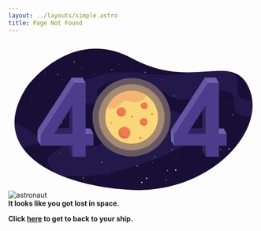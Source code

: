 ```yaml
---
layout: ../layouts/simple.astro
title: Page Not Found
---
```

<div class="block-container flex--justify-center mb-4">
  <?xml version="1.0" encoding="utf-8"?>
  <!-- Generator: Adobe Illustrator 25.0.1, SVG Export Plug-In . SVG Version: 6.00 Build 0)  -->
  <svg version="1.1" xmlns="http://www.w3.org/2000/svg" xmlns:xlink="http://www.w3.org/1999/xlink" x="0px" y="0px"
    viewBox="0 0 1600 960" style="enable-background:new 0 0 1600 960; width:1000px; height:auto;" xml:space="preserve">
    <title>
      404 Page Not Found!
    </title>
    <style type="text/css">
      .st0{fill:#170F35;}
      .st1{opacity:0.27;}
      .st2{fill:#3F3482;}
      .st3{opacity:0.41;}
      .st4{fill:#FFFFFF;}
      .st5{fill:#EE498D;}
      .st6{fill:#6456A3;}
      .st7{fill:#4D3C8B;}
      .st8{fill:#6D62AB;}
      .st9{fill:#31225B;}
      .st10{fill:#675761;}
      .st11{fill:#A48A71;}
      .st12{fill:#FAD779;}
      .st13{fill:#F27A51;}
      .st14{fill:#E06E4A;}
      .st15{fill:#F5B572;}
      .st16{fill:#42BBE0;}
      .st17{fill:#00A2C5;}
      .st18{fill:#A5DEF8;}
      .st19{fill:url(#SVGID_1_);}
      .st20{fill:url(#SVGID_2_);}
      .st21{fill:url(#SVGID_3_);}
      .st22{fill:url(#SVGID_4_);}
      .st23{fill:url(#SVGID_5_);}
      .st24{fill:url(#SVGID_6_);}
      .st25{fill:url(#SVGID_7_);}
      .st26{fill:url(#SVGID_8_);}
      .st27{fill:url(#SVGID_9_);}
      .st28{fill:url(#SVGID_10_);}
      .st29{fill:url(#SVGID_11_);}
      .st30{fill:url(#SVGID_12_);}
      .st31{fill:url(#SVGID_13_);}
      .st32{fill:url(#SVGID_14_);}
      .st33{fill:url(#SVGID_15_);}
      .st34{fill:url(#SVGID_16_);}
      .st35{fill:url(#SVGID_17_);}
      .st36{fill:url(#SVGID_18_);}
      .st37{fill:url(#SVGID_19_);}
      .st38{fill:url(#SVGID_20_);}
      .st39{fill:url(#SVGID_21_);}
      .st40{fill:url(#SVGID_22_);}
      .st41{fill:url(#SVGID_23_);}
      .st42{fill:url(#SVGID_24_);}
      .st43{fill:url(#SVGID_25_);}
      .st44{fill:url(#SVGID_26_);}
      .st45{fill:url(#SVGID_27_);}
      .st46{fill:url(#SVGID_28_);}
      .st47{fill:url(#SVGID_29_);}
      .st48{fill:url(#SVGID_30_);}
      .st49{fill:#1B72A2;}
      .st50{fill:url(#SVGID_31_);}
      .st51{fill:url(#SVGID_32_);}
      .st52{fill:url(#SVGID_33_);}
      .st53{fill:url(#SVGID_34_);}
      .st54{fill:url(#SVGID_35_);}
      .st55{fill:url(#SVGID_36_);}
      .st56{fill:url(#SVGID_37_);}
      .st57{fill:url(#SVGID_38_);}
      .st58{fill:url(#SVGID_39_);}
      .st59{fill:url(#SVGID_40_);}
      .st60{fill:url(#SVGID_41_);}
      .st61{fill:url(#SVGID_42_);}
      .st62{fill:url(#SVGID_43_);}
      .st63{fill:url(#SVGID_44_);}
      .st64{fill:url(#SVGID_45_);}
      .st65{fill:url(#SVGID_46_);}
      .st66{fill:url(#SVGID_47_);}
      .st67{fill:url(#SVGID_48_);}
      .st68{fill:url(#SVGID_49_);}
      .st69{fill:url(#SVGID_50_);}
      .st70{fill:url(#SVGID_51_);}
      .st71{fill:url(#SVGID_52_);}
      .st72{fill:url(#SVGID_53_);}
      .st73{fill:url(#SVGID_54_);}
      .st74{fill:url(#SVGID_55_);}
      .st75{fill:url(#SVGID_56_);}
      .st76{fill:url(#SVGID_57_);}
      .st77{fill:url(#SVGID_58_);}
      .st78{fill:url(#SVGID_59_);}
      .st79{fill:url(#SVGID_60_);}
      .st80{fill:url(#SVGID_61_);}
      .st81{fill:url(#SVGID_62_);}
      .st82{fill:url(#SVGID_63_);}
      .st83{fill:url(#SVGID_64_);}
      .st84{fill:url(#SVGID_65_);}
      .st85{fill:url(#SVGID_66_);}
      .st86{fill:url(#SVGID_67_);}
      .st87{fill:url(#SVGID_68_);}
      .st88{fill:url(#SVGID_69_);}
    </style>
    <g id="space">
      <g>
        <path class="st0" d="M121.1,289.8c0,0,283.5-392.3,678.4-179.2s659.3-61.8,758,207S1290,981.7,786.8,953.9
          C283.5,926.1-143.7,690.5,121.1,289.8z"/>
        <g class="st1">
          <path class="st2" d="M169.8,662.2c29.9-9.3,54.9-26.8,87.5-36.3c32.6-9.5,78.4-7.8,94.7,10.7c14.5,16.4-1,37.5-22.2,52
            c-21.2,14.5-48.5,26.4-63.7,43.3c-10.8,12-21.1,33.1-5.6,61.8c0,0,29.9,46.8,63.2,59c55.3,20.2,235.9,22.1,414.1-29.2
            c118.7-34.2,142.8-43.2,211.5-68.4c44.9-16.5,102-45,153.7-69.6c75.4-35.9,92.8-138.5,37-197.6c-51.7-54.8-304.6-90.5-411.4-96.4
            c-55.9-3.1-122-6.8-147.9-35.8c-27.7-31,12-71,63.1-90.9c87.8-34.2,211.6-29.3,286.2,11.2c32.5,17.6,55.3,40.6,84.3,60.3
            c28.9,19.7,67.4,37,112.3,37.4c52.7,0.5,98.4-21.8,143.5-39.1c45.2-17.2,106.7-29.9,147.8-11.3c63.9,29,11.2,97.3,58.2,136.1
            c21,17.4,52.4,25.1,89.1,24c0,0,7.3-30.3,8.4-51.7c1.2-24.7-1.3-50.7-1.3-50.7c-4.2,0.1-9.6,0.5-13.7,0.3
            c-55.1-2.3-81.2-32.1-84.4-61c-3.1-28.9,9-60.1-3.4-87.4c-7.1-15.8-24.3-28.5-46.3-38.8c0,0-44.7-6.6-79.8-4.2
            c-113.2,7.7-178.2,9.2-178.2,9.2c-27.7,7-55.2,10.7-83.8,14.7c-91.4,12.6-172.5-5.4-258-14.3L663.3,201
            c-81.6,11.9-161.1,40.2-214.1,77.9c-25.3,18-45,38.3-49.8,58.7c-4.8,20.3,7.3,40.4,36.8,50.3c26.4,8.8,62.4,8.7,95,11.5
            c102.6,8.8,179.3,51.3,191,105.7c11.7,54.4-42.2,118.4-134.1,159.1c-16.7,7.4-36.3,14.4-55.9,14.6c-42.7,0.4-48.9-29.4-35.5-52.1
            c13.4-22.6,35.6-48.6,14.6-65.8c-25.5-20.9-94.1-11.5-142.6,4.7c-48.4,16.2-96.8,38.4-149.1,39.9c-59.4,1.7-133.2-69.8-179.4-85
            c0,0-4,34.1,12.8,83.8c14.8,43.8,37,76,37,76C123.7,673.6,146.6,669.4,169.8,662.2z"/>
        </g>
        <g class="st3">
          <path class="st4" d="M371.9,493.9c1.2,0.9,2.9,0.7,3.8-0.5c0.9-1.2,0.7-2.8-0.5-3.7c-1.2-0.9-2.9-0.7-3.8,0.5
            C370.5,491.4,370.7,493,371.9,493.9z"/>
          <path class="st4" d="M799.9,521.7c1.2,0.9,2.8,0.7,3.7-0.5c0.9-1.1,0.7-2.8-0.5-3.6c-1.2-0.9-2.8-0.7-3.7,0.5
            C798.5,519.2,798.7,520.9,799.9,521.7z"/>
          <path class="st4" d="M146.2,386.6c1.2,0.9,2.8,0.7,3.7-0.5c0.9-1.1,0.7-2.8-0.5-3.6c-1.2-0.9-2.8-0.7-3.7,0.5
            C144.8,384.1,145,385.8,146.2,386.6z"/>
          <path class="st4" d="M481.9,634c1.2,0.9,2.8,0.7,3.7-0.5c0.9-1.1,0.7-2.8-0.5-3.6c-1.2-0.9-2.8-0.7-3.7,0.5
            C480.6,631.5,480.8,633.2,481.9,634z"/>
          <path class="st4" d="M1461.1,300.8c0.8,0.6,1.8,0.4,2.4-0.3c0.6-0.7,0.4-1.8-0.3-2.3c-0.8-0.6-1.8-0.4-2.4,0.3
            C1460.2,299.2,1460.4,300.2,1461.1,300.8z"/>
          <path class="st4" d="M349.6,245.7c0.8,0.6,1.8,0.4,2.4-0.3c0.6-0.7,0.4-1.8-0.3-2.3c-0.8-0.6-1.8-0.4-2.4,0.3
            C348.7,244.1,348.8,245.2,349.6,245.7z"/>
          <path class="st4" d="M1526.3,373c0.8,0.6,1.8,0.4,2.4-0.3c0.6-0.7,0.4-1.8-0.3-2.3c-0.8-0.6-1.8-0.4-2.4,0.3
            C1525.4,371.4,1525.6,372.5,1526.3,373z"/>
          <path class="st4" d="M1235.3,303c0.8,0.6,1.8,0.4,2.4-0.3c0.6-0.7,0.4-1.8-0.3-2.3s-1.8-0.4-2.4,0.3
            C1234.4,301.4,1234.6,302.4,1235.3,303z"/>
          <path class="st4" d="M333.1,670.7c0.8,0.6,1.8,0.4,2.4-0.3c0.6-0.7,0.4-1.8-0.3-2.3c-0.8-0.6-1.8-0.4-2.4,0.3
            C332.2,669.1,332.3,670.2,333.1,670.7z"/>
          <path class="st4" d="M1177,270.9c-0.7,0.6-0.7,1.7,0,2.4c0.7,0.7,1.8,0.7,2.4,0c0.7-0.6,0.7-1.7,0-2.4
            C1178.8,270.3,1177.7,270.3,1177,270.9z"/>
          <path class="st4" d="M837.5,592.4c-0.7,0.6-0.7,1.7,0,2.4c0.7,0.7,1.8,0.7,2.4,0c0.7-0.6,0.7-1.7,0-2.4
            C839.3,591.7,838.2,591.7,837.5,592.4z"/>
          <path class="st4" d="M617.6,558.7c-0.4,0.4-0.4,1,0,1.4c0.4,0.4,1,0.4,1.4,0c0.4-0.4,0.4-1,0-1.4
            C618.7,558.4,618,558.4,617.6,558.7z"/>
          <path class="st4" d="M978.7,213.5c-0.4,0.4-0.4,1,0,1.4c0.4,0.4,1,0.4,1.4,0c0.4-0.4,0.4-1,0-1.4S979.1,213.1,978.7,213.5z"/>
          <path class="st4" d="M1242.3,332.3c-0.7,0.6-0.7,1.7,0,2.4c0.7,0.7,1.8,0.7,2.4,0c0.7-0.6,0.7-1.7,0-2.4
            C1244.1,331.6,1243,331.6,1242.3,332.3z"/>
          <path class="st4" d="M696.2,348.9c-0.7,0.6-0.7,1.7,0,2.4c0.7,0.7,1.8,0.7,2.4,0c0.7-0.6,0.7-1.7,0-2.4
            C698,348.3,696.9,348.3,696.2,348.9z"/>
          <path class="st4" d="M1078.8,305.8c-0.7,0.6-0.7,1.7,0,2.4c0.7,0.7,1.8,0.7,2.4,0c0.7-0.6,0.7-1.7,0-2.4
            C1080.5,305.2,1079.4,305.2,1078.8,305.8z"/>
          <path class="st4" d="M1027.1,427.3c-0.7,0.6-0.7,1.7,0,2.4c0.7,0.7,1.8,0.7,2.4,0c0.7-0.6,0.7-1.7,0-2.4
            C1028.9,426.7,1027.8,426.7,1027.1,427.3z"/>
          <path class="st4" d="M1201.6,615.7c-0.4,0.4-0.4,1.1,0,1.5c0.4,0.4,1.1,0.4,1.6,0c0.4-0.4,0.4-1.1,0-1.5
            C1202.8,615.3,1202,615.3,1201.6,615.7z"/>
          <path class="st4" d="M1256.8,535.5c-0.4,0.4-0.4,1.1,0,1.5c0.4,0.4,1.1,0.4,1.6,0c0.4-0.4,0.4-1.1,0-1.5
            C1258,535.1,1257.2,535.1,1256.8,535.5z"/>
          <path class="st4" d="M989.6,273.6c-0.4,0.4-0.4,1.1,0,1.5c0.4,0.4,1.1,0.4,1.6,0c0.4-0.4,0.4-1.1,0-1.5
            C990.8,273.1,990.1,273.1,989.6,273.6z"/>
          <path class="st5" d="M929.9,518.1c-0.7,0.6-0.7,1.7,0,2.4c0.7,0.7,1.8,0.7,2.4,0c0.7-0.6,0.7-1.7,0-2.4
            C931.7,517.5,930.6,517.5,929.9,518.1z"/>
          <path class="st4" d="M1217.6,721.7c-0.7,0.6-0.7,1.7,0,2.4c0.7,0.7,1.8,0.7,2.4,0c0.7-0.6,0.7-1.7,0-2.4
            C1219.3,721,1218.2,721,1217.6,721.7z"/>
          <path class="st5" d="M1128.5,554.3c0.7,0.6,1.8,0.6,2.4-0.1c0.6-0.7,0.6-1.7-0.1-2.4c-0.7-0.6-1.8-0.6-2.4,0.1
            C1127.8,552.7,1127.8,553.7,1128.5,554.3z"/>
          <path class="st5" d="M1546.5,436.3c0.7,0.6,1.8,0.6,2.4-0.1c0.6-0.7,0.6-1.7-0.1-2.4c-0.7-0.6-1.8-0.6-2.4,0.1
            S1545.8,435.7,1546.5,436.3z"/>
          <path class="st5" d="M273.8,571.6c0.7,0.6,1.8,0.6,2.4-0.1c0.6-0.7,0.6-1.7-0.1-2.4c-0.7-0.6-1.8-0.6-2.4,0.1
            C273,569.9,273.1,571,273.8,571.6z"/>
          <path class="st5" d="M618.8,504.5c0.7,0.6,1.8,0.6,2.4-0.1c0.6-0.7,0.6-1.7-0.1-2.4c-0.7-0.6-1.8-0.6-2.4,0.1
            C618.1,502.8,618.1,503.9,618.8,504.5z"/>
          <path class="st4" d="M707.5,459.6c0.7,0.6,1.8,0.6,2.4-0.1s0.6-1.7-0.1-2.4c-0.7-0.6-1.8-0.6-2.4,0.1
            C706.7,457.9,706.8,459,707.5,459.6z"/>
          <path class="st5" d="M382.3,383c1.1,1,2.8,0.9,3.9-0.1c1-1.1,1-2.7-0.1-3.7c-1.1-1-2.8-0.9-3.9,0.1
            C381.1,380.3,381.2,382,382.3,383z"/>
          <path class="st4" d="M331.4,715c1.1,1,2.7,0.9,3.7-0.1c1-1,0.9-2.6-0.1-3.6c-1.1-1-2.7-0.9-3.7,0.1
            C330.3,712.4,330.4,714,331.4,715z"/>
          <path class="st4" d="M220.5,453.8c0.7,0.6,1.8,0.6,2.4-0.1c0.6-0.7,0.6-1.7-0.1-2.4c-0.7-0.6-1.8-0.6-2.4,0.1
            C219.8,452.1,219.8,453.2,220.5,453.8z"/>
          <path class="st4" d="M1054.2,291.2c0.7,0.6,1.8,0.6,2.4-0.1c0.6-0.7,0.6-1.7-0.1-2.4s-1.8-0.6-2.4,0.1
            C1053.5,289.5,1053.5,290.6,1054.2,291.2z"/>
          <path class="st4" d="M823.6,271.7c0.7,0.6,1.8,0.6,2.4-0.1c0.6-0.7,0.6-1.7-0.1-2.4c-0.7-0.6-1.8-0.6-2.4,0.1
            C822.8,270,822.9,271,823.6,271.7z"/>
          <path class="st4" d="M231.6,206.8c1,1.1,2.7,1.2,3.9,0.2c1.1-1,1.2-2.7,0.2-3.8c-1-1.1-2.7-1.2-3.9-0.2
            C230.7,204,230.6,205.7,231.6,206.8z"/>
          <path class="st4" d="M1224.5,455.5c1.5,1.6,4.1,1.8,5.8,0.3c1.7-1.5,1.8-4,0.3-5.6c-1.5-1.6-4.1-1.8-5.8-0.3
            C1223.1,451.4,1223,453.9,1224.5,455.5z"/>
          <path class="st4" d="M1421.5,391.3c1,1.1,2.7,1.2,3.8,0.2c1.1-1,1.2-2.6,0.2-3.7c-1-1.1-2.7-1.2-3.8-0.2
            C1420.6,388.6,1420.5,390.2,1421.5,391.3z"/>
          <path class="st4" d="M630,460.1c0.6,0.7,1.7,0.7,2.4,0.1c0.7-0.6,0.8-1.7,0.1-2.3c-0.6-0.7-1.7-0.7-2.4-0.1
            C629.4,458.4,629.4,459.4,630,460.1z"/>
          <path class="st4" d="M158.9,727.6c0.6,0.7,1.7,0.7,2.4,0.1c0.7-0.6,0.8-1.7,0.1-2.3c-0.6-0.7-1.7-0.7-2.4-0.1
            C158.3,725.9,158.2,726.9,158.9,727.6z"/>
          <path class="st4" d="M449.7,531.4c0.6,0.7,1.7,0.7,2.4,0.1c0.7-0.6,0.8-1.7,0.1-2.3c-0.6-0.7-1.7-0.7-2.4-0.1
            C449.1,529.7,449.1,530.7,449.7,531.4z"/>
          <path class="st4" d="M619.1,339c0.6,0.7,1.7,0.7,2.4,0.1c0.7-0.6,0.8-1.7,0.1-2.3c-0.6-0.7-1.7-0.7-2.4-0.1
            C618.5,337.3,618.4,338.4,619.1,339z"/>
          <path class="st4" d="M541.4,318.4c0.6,0.7,1.7,0.7,2.4,0.1c0.7-0.6,0.8-1.7,0.1-2.3c-0.6-0.7-1.7-0.7-2.4-0.1
            C540.9,316.6,540.8,317.7,541.4,318.4z"/>
          <path class="st4" d="M684.7,620.6c0.8-1.3,0.3-2.9-1-3.6c-1.3-0.7-3-0.3-3.7,1c-0.8,1.3-0.3,2.9,1,3.6
            C682.3,622.3,684,621.9,684.7,620.6z"/>
          <path class="st4" d="M1070.1,352.1c1.1-1.9,0.4-4.3-1.5-5.4s-4.5-0.4-5.6,1.5c-1.1,1.9-0.4,4.3,1.5,5.4
            C1066.4,354.7,1068.9,354,1070.1,352.1z"/>
          <path class="st4" d="M348.7,524.9c1.1-1.9,0.4-4.3-1.5-5.4c-2-1.1-4.5-0.4-5.6,1.5c-1.1,1.9-0.4,4.3,1.5,5.4
            C345.1,527.5,347.6,526.8,348.7,524.9z"/>
          <path class="st4" d="M1281.5,570.3c1.1-1.9,0.4-4.3-1.5-5.4c-2-1.1-4.5-0.4-5.6,1.5c-1.1,1.9-0.4,4.3,1.5,5.4
            C1277.9,572.9,1280.4,572.3,1281.5,570.3z"/>
          <path class="st4" d="M1226.9,573c0.7-1.2,0.3-2.8-1-3.5c-1.3-0.7-2.9-0.3-3.6,1c-0.7,1.2-0.3,2.8,1,3.5
            C1224.6,574.6,1226.2,574.2,1226.9,573z"/>
          <path class="st4" d="M863.5,269.9c0.7-1.2,0.3-2.8-1-3.5c-1.3-0.7-2.9-0.3-3.6,1c-0.7,1.2-0.3,2.8,1,3.5
            C861.1,271.6,862.7,271.2,863.5,269.9z"/>
          <path class="st4" d="M989.7,248c0.7-1.2,0.3-2.8-1-3.5c-1.3-0.7-2.9-0.3-3.6,1c-0.7,1.2-0.3,2.8,1,3.5
            C987.3,249.6,988.9,249.2,989.7,248z"/>
          <path class="st4" d="M498.1,355.9c0.7-1.2,0.3-2.8-1-3.5c-1.3-0.7-2.9-0.3-3.6,1c-0.7,1.2-0.3,2.8,1,3.5
            C495.7,357.5,497.4,357.1,498.1,355.9z"/>
          <path class="st4" d="M1220.2,635c0.7-1.2,0.3-2.8-1-3.5c-1.3-0.7-2.9-0.3-3.6,1c-0.7,1.2-0.3,2.8,1,3.5
            C1217.8,636.6,1219.5,636.2,1220.2,635z"/>
          <path class="st5" d="M555.8,693.4c0.8,0.6,1.8,0.4,2.4-0.3c0.6-0.7,0.4-1.8-0.3-2.3c-0.8-0.6-1.8-0.4-2.4,0.3
            C554.9,691.8,555,692.8,555.8,693.4z"/>
          <path class="st5" d="M854.1,412.8c0.8,0.6,1.8,0.4,2.4-0.3c0.6-0.7,0.4-1.8-0.3-2.3c-0.8-0.6-1.8-0.4-2.4,0.3
            C853.2,411.2,853.3,412.2,854.1,412.8z"/>
          <path class="st5" d="M1081.5,436.4c-0.8,0.8-0.8,2,0,2.8c0.8,0.8,2.1,0.8,2.9,0c0.8-0.8,0.8-2,0-2.8S1082.3,435.7,1081.5,436.4z"
            />
          <path class="st4" d="M1229.5,339.5c-1,1-1.1,2.6,0,3.7c1,1,2.7,1,3.8,0c1-1,1.1-2.6,0-3.7
            C1232.2,338.5,1230.5,338.5,1229.5,339.5z"/>
          <path class="st4" d="M1330.6,320.3c-1,1-1.1,2.6,0,3.7c1,1,2.7,1,3.8,0c1-1,1.1-2.6,0-3.7
            C1333.3,319.3,1331.6,319.3,1330.6,320.3z"/>
          <path class="st4" d="M395,525.4c1.5,1.6,4.1,1.8,5.8,0.3c1.7-1.5,1.8-4,0.3-5.6c-1.5-1.6-4.1-1.8-5.8-0.3
            C393.7,521.3,393.5,523.8,395,525.4z"/>
          <path class="st4" d="M1442.7,474.3c1.5,1.6,4.1,1.8,5.8,0.3c1.7-1.5,1.8-4,0.3-5.6c-1.5-1.6-4.1-1.8-5.8-0.3
            C1441.3,470.2,1441.2,472.7,1442.7,474.3z"/>
          <path class="st4" d="M1052.5,699.7c1.5,1.6,4.1,1.8,5.8,0.3c1.7-1.5,1.8-4,0.3-5.6c-1.5-1.6-4.1-1.8-5.8-0.3
            C1051.2,695.5,1051,698.1,1052.5,699.7z"/>
          <path class="st4" d="M1028.4,545c1,1.1,2.7,1.2,3.8,0.2c1.1-1,1.2-2.6,0.2-3.7c-1-1.1-2.7-1.2-3.8-0.2
            C1027.5,542.3,1027.4,543.9,1028.4,545z"/>
          <path class="st4" d="M709.1,371c1,1.1,2.7,1.2,3.8,0.2c1.1-1,1.2-2.6,0.2-3.7c-1-1.1-2.7-1.2-3.8-0.2
            C708.3,368.3,708.2,369.9,709.1,371z"/>
          <path class="st4" d="M300.4,345.2c0.6,0.7,1.7,0.7,2.4,0.1c0.7-0.6,0.8-1.7,0.1-2.3c-0.6-0.7-1.7-0.7-2.4-0.1
            C299.8,343.4,299.7,344.5,300.4,345.2z"/>
          <path class="st4" d="M756.9,632.2c0.5-0.8,0.2-1.8-0.6-2.3c-0.8-0.5-1.9-0.2-2.3,0.6c-0.5,0.8-0.2,1.8,0.6,2.3
            C755.4,633.2,756.5,633,756.9,632.2z"/>
          <path class="st4" d="M1497.1,294.4c0.5-0.8,0.2-1.8-0.6-2.3c-0.8-0.5-1.9-0.2-2.3,0.6c-0.5,0.8-0.2,1.8,0.6,2.3
            C1495.6,295.5,1496.7,295.2,1497.1,294.4z"/>
          <path class="st4" d="M1212.8,610.4c0.5-0.8,0.2-1.8-0.6-2.3c-0.8-0.5-1.9-0.2-2.3,0.6c-0.5,0.8-0.2,1.8,0.6,2.3
            C1211.3,611.5,1212.4,611.2,1212.8,610.4z"/>
          <path class="st4" d="M1083.9,710.3c0.3-0.5,0.1-1.2-0.4-1.5c-0.5-0.3-1.2-0.1-1.6,0.4c-0.3,0.5-0.1,1.2,0.4,1.5
            C1082.9,711,1083.6,710.8,1083.9,710.3z"/>
          <path class="st5" d="M943.9,591.1c0.5-0.8,0.2-1.8-0.6-2.3c-0.8-0.5-1.9-0.2-2.3,0.6c-0.5,0.8-0.2,1.8,0.6,2.3
            C942.4,592.1,943.4,591.9,943.9,591.1z"/>
          <path class="st5" d="M1298.6,461c0.5-0.8,0.2-1.8-0.6-2.3c-0.8-0.5-1.9-0.2-2.3,0.6c-0.5,0.8-0.2,1.8,0.6,2.3
            C1297.1,462.1,1298.2,461.8,1298.6,461z"/>
        </g>
        <path class="st4" d="M600.5,779.8c1.2,0.9,2.8,0.7,3.7-0.5c0.9-1.1,0.7-2.8-0.5-3.6c-1.2-0.9-2.8-0.7-3.7,0.5
          C599.1,777.3,599.3,778.9,600.5,779.8z"/>
        <path class="st4" d="M638.1,850.4c-0.7,0.6-0.7,1.7,0,2.4c0.7,0.7,1.8,0.7,2.4,0c0.7-0.6,0.7-1.7,0-2.4
          C639.9,849.8,638.8,849.7,638.1,850.4z"/>
        <path class="st4" d="M418.2,816.8c-0.4,0.4-0.4,1,0,1.4c0.4,0.4,1,0.4,1.4,0c0.4-0.4,0.4-1,0-1.4
          C419.3,816.4,418.6,816.4,418.2,816.8z"/>
        <path class="st4" d="M1057.4,793.5c-0.4,0.4-0.4,1.1,0,1.5c0.4,0.4,1.1,0.4,1.6,0c0.4-0.4,0.4-1.1,0-1.5
          C1058.6,793.1,1057.8,793.1,1057.4,793.5z"/>
        <path class="st5" d="M730.5,776.1c-0.7,0.6-0.7,1.7,0,2.4c0.7,0.7,1.8,0.7,2.4,0c0.7-0.6,0.7-1.7,0-2.4
          C732.3,775.5,731.2,775.5,730.5,776.1z"/>
        <path class="st5" d="M929.1,812.4c0.7,0.6,1.8,0.6,2.4-0.1c0.6-0.7,0.6-1.7-0.1-2.4c-0.7-0.6-1.8-0.6-2.4,0.1
          C928.4,810.7,928.4,811.7,929.1,812.4z"/>
        <path class="st5" d="M419.4,762.5c0.7,0.6,1.8,0.6,2.4-0.1c0.6-0.7,0.6-1.7-0.1-2.4c-0.7-0.6-1.8-0.6-2.4,0.1
          C418.7,760.9,418.7,761.9,419.4,762.5z"/>
        <path class="st4" d="M887.9,882.3c1.5,1.6,4.1,1.8,5.8,0.3c1.7-1.5,1.8-4,0.3-5.6c-1.5-1.6-4.1-1.8-5.8-0.3
          C886.5,878.2,886.4,880.7,887.9,882.3z"/>
        <path class="st4" d="M485.3,878.6c0.8-1.3,0.3-2.9-1-3.6c-1.3-0.7-3-0.3-3.7,1c-0.8,1.3-0.3,2.9,1,3.6
          C482.9,880.3,484.5,879.9,485.3,878.6z"/>
        <path class="st4" d="M1082.1,828.4c1.1-1.9,0.4-4.3-1.5-5.4c-2-1.1-4.5-0.4-5.6,1.5c-1.1,1.9-0.4,4.3,1.5,5.4
          C1078.4,830.9,1081,830.3,1082.1,828.4z"/>
        <path class="st4" d="M1027.5,831c0.7-1.2,0.3-2.8-1-3.5c-1.3-0.7-2.9-0.3-3.6,1c-0.7,1.2-0.3,2.8,1,3.5
          C1025.2,832.7,1026.8,832.2,1027.5,831z"/>
        <path class="st4" d="M1020.8,893c0.7-1.2,0.3-2.8-1-3.5c-1.3-0.7-2.9-0.3-3.6,1c-0.7,1.2-0.3,2.8,1,3.5
          C1018.4,894.6,1020.1,894.2,1020.8,893z"/>
        <path class="st4" d="M829,803c1,1.1,2.7,1.2,3.8,0.2c1.1-1,1.2-2.6,0.2-3.7c-1-1.1-2.7-1.2-3.8-0.2C828.1,800.3,828,802,829,803z"
          />
        <path class="st4" d="M557.5,890.2c0.5-0.8,0.2-1.8-0.6-2.3c-0.8-0.5-1.9-0.2-2.3,0.6c-0.5,0.8-0.2,1.8,0.6,2.3
          C556,891.3,557,891,557.5,890.2z"/>
        <path class="st4" d="M1013.4,868.4c0.5-0.8,0.2-1.8-0.6-2.3c-0.8-0.5-1.9-0.2-2.3,0.6c-0.5,0.8-0.2,1.8,0.6,2.3
          C1011.9,869.5,1013,869.2,1013.4,868.4z"/>
        <path class="st5" d="M744.5,849.1c0.5-0.8,0.2-1.8-0.6-2.3c-0.8-0.5-1.9-0.2-2.3,0.6c-0.5,0.8-0.2,1.8,0.6,2.3
          C743,850.2,744,849.9,744.5,849.1z"/>
        <path class="st5" d="M1099.2,719.1c0.5-0.8,0.2-1.8-0.6-2.3c-0.8-0.5-1.9-0.2-2.3,0.6c-0.5,0.8-0.2,1.8,0.6,2.3
          C1097.7,720.1,1098.7,719.8,1099.2,719.1z"/>
        <path class="st4" d="M839.2,873c-0.4,0.4-0.4,1.1,0,1.5c0.4,0.4,1.1,0.4,1.6,0c0.4-0.4,0.4-1.1,0-1.5
          C840.3,872.6,839.6,872.6,839.2,873z"/>
        <path class="st5" d="M848.1,723.1c0.7,0.6,1.8,0.6,2.4-0.1c0.6-0.7,0.6-1.7-0.1-2.4c-0.7-0.6-1.8-0.6-2.4,0.1
          C847.3,721.4,847.4,722.4,848.1,723.1z"/>
        <path class="st4" d="M944.1,624.3c1.5,1.6,4.1,1.8,5.8,0.3c1.7-1.5,1.8-4,0.3-5.6c-1.5-1.6-4.1-1.8-5.8-0.3
          C942.7,620.1,942.5,622.6,944.1,624.3z"/>
        <path class="st4" d="M863.9,907.9c1.1-1.9,0.4-4.3-1.5-5.4c-2-1.1-4.5-0.4-5.6,1.5c-1.1,1.9-0.4,4.3,1.5,5.4
          C860.2,910.4,862.7,909.8,863.9,907.9z"/>
        <path class="st4" d="M946.5,741.7c0.7-1.2,0.3-2.8-1-3.5c-1.3-0.7-2.9-0.3-3.6,1c-0.7,1.2-0.3,2.8,1,3.5
          C944.1,743.4,945.7,742.9,946.5,741.7z"/>
        <path class="st4" d="M747.9,713.7c1,1.1,2.7,1.2,3.8,0.2c1.1-1,1.2-2.6,0.2-3.7c-1-1.1-2.7-1.2-3.8-0.2
          C747,711,746.9,712.7,747.9,713.7z"/>
        <path class="st4" d="M932.4,779.1c0.5-0.8,0.2-1.8-0.6-2.3c-0.8-0.5-1.9-0.2-2.3,0.6c-0.5,0.8-0.2,1.8,0.6,2.3
          C930.9,780.2,931.9,779.9,932.4,779.1z"/>
        <path class="st4" d="M1400.6,658.2c-0.4,0.4-0.4,1.1,0,1.5c0.4,0.4,1.1,0.4,1.6,0c0.4-0.4,0.4-1.1,0-1.5S1401,657.8,1400.6,658.2z
          "/>
        <path class="st5" d="M1272.3,677c0.7,0.6,1.8,0.6,2.4-0.1c0.6-0.7,0.6-1.7-0.1-2.4c-0.7-0.6-1.8-0.6-2.4,0.1
          C1271.5,675.4,1271.6,676.4,1272.3,677z"/>
        <path class="st4" d="M1368.2,578.2c1.5,1.6,4.1,1.8,5.8,0.3c1.7-1.5,1.8-4,0.3-5.6c-1.5-1.6-4.1-1.8-5.8-0.3
          C1366.9,574.1,1366.7,576.6,1368.2,578.2z"/>
        <path class="st4" d="M1425.2,693.1c1.1-1.9,0.4-4.3-1.5-5.4c-2-1.1-4.5-0.4-5.6,1.5c-1.1,1.9-0.4,4.3,1.5,5.4
          C1421.6,695.6,1424.1,695,1425.2,693.1z"/>
        <path class="st4" d="M1370.7,695.7c0.7-1.2,0.3-2.8-1-3.5c-1.3-0.7-2.9-0.3-3.6,1c-0.7,1.2-0.3,2.8,1,3.5
          C1368.3,697.4,1369.9,696.9,1370.7,695.7z"/>
        <path class="st4" d="M1172.1,667.7c1,1.1,2.7,1.2,3.8,0.2c1.1-1,1.2-2.6,0.2-3.7c-1-1.1-2.7-1.2-3.8-0.2
          C1171.2,665,1171.1,666.7,1172.1,667.7z"/>
        <path class="st4" d="M1356.6,733.1c0.5-0.8,0.2-1.8-0.6-2.3s-1.9-0.2-2.3,0.6c-0.5,0.8-0.2,1.8,0.6,2.3
          C1355.1,734.2,1356.1,733.9,1356.6,733.1z"/>
        <path class="st4" d="M317.2,216c1.2,0.9,2.8,0.7,3.7-0.5c0.9-1.1,0.7-2.8-0.5-3.6c-1.2-0.9-2.8-0.7-3.7,0.5
          C315.9,213.5,316.1,215.2,317.2,216z"/>
        <path class="st4" d="M867.3,178.4c-0.7,0.6-0.7,1.7,0,2.4c0.7,0.7,1.8,0.7,2.4,0c0.7-0.6,0.7-1.7,0-2.4
          C869,177.7,868,177.7,867.3,178.4z"/>
        <path class="st5" d="M553.3,212.4c1.1,1,2.8,0.9,3.9-0.1c1-1.1,1-2.7-0.1-3.7c-1.1-1-2.8-0.9-3.9,0.1
          C552.2,209.7,552.2,211.4,553.3,212.4z"/>
        <path class="st4" d="M422.7,133.7c1,1.1,2.7,1.2,3.9,0.2c1.1-1,1.2-2.7,0.2-3.8c-1-1.1-2.7-1.2-3.9-0.2
          C421.8,130.9,421.7,132.6,422.7,133.7z"/>
        <path class="st4" d="M790.1,168.5c0.6,0.7,1.7,0.7,2.4,0.1c0.7-0.6,0.8-1.7,0.1-2.3c-0.6-0.7-1.7-0.7-2.4-0.1
          C789.5,166.7,789.5,167.8,790.1,168.5z"/>
        <path class="st4" d="M712.5,147.8c0.6,0.7,1.7,0.7,2.4,0.1c0.7-0.6,0.8-1.7,0.1-2.3c-0.6-0.7-1.7-0.7-2.4-0.1
          C711.9,146,711.9,147.1,712.5,147.8z"/>
        <path class="st4" d="M669.1,185.3c0.7-1.2,0.3-2.8-1-3.5c-1.3-0.7-2.9-0.3-3.6,1c-0.7,1.2-0.3,2.8,1,3.5
          C666.8,186.9,668.4,186.5,669.1,185.3z"/>
        <path class="st4" d="M880.2,200.4c1,1.1,2.7,1.2,3.8,0.2c1.1-1,1.2-2.6,0.2-3.7c-1-1.1-2.7-1.2-3.8-0.2
          C879.3,197.7,879.2,199.3,880.2,200.4z"/>
        <path class="st4" d="M471.4,174.6c0.6,0.7,1.7,0.7,2.4,0.1c0.7-0.6,0.8-1.7,0.1-2.3c-0.6-0.7-1.7-0.7-2.4-0.1
          C470.8,172.8,470.8,173.9,471.4,174.6z"/>
      </g>
    </g>
    <g id="numbers">
      <g class="fours">
        <g class="four">
          <g>
            <path class="st6" d="M1337.8,636.7V708h-85.4v-71.2h-204.7v-69.3L1266,233.7h71.9v326.7h50.1v76.4H1337.8z M1252.5,377.4
              l-118.1,182.9h118.1V377.4z"/>
          </g>
          <g>
            <path class="st7" d="M1357,670v71.2h-85.4V670H1067v-69.3l218.2-333.7h71.9v326.7h50.1V670H1357z M1271.7,410.7l-118.1,182.9
              h118.1V410.7z"/>
          </g>
          <polygon class="st8" points="1337.8,233.7 1357,266.9 1285.2,266.9 1266,233.7 		"/>
          <polygon class="st8" points="1047.7,567.4 1067,600.7 1067,670 1047.7,636.7 		"/>
          <polygon class="st9" points="1252.5,708 1271.7,741.2 1271.7,670 1252.1,670 		"/>
          <polygon class="st8" points="1407.1,593.6 1387.9,560.3 1357,560.3 1357,593.6 		"/>
          <polygon class="st9" points="1252.5,560.3 1271.7,593.6 1153.6,593.6 1175.8,560.1 		"/>
          <polygon class="st9" points="1271.7,410.7 1271.7,593.6 1252.5,560.3 1252.5,438.1 		"/>
        </g>
        <g class="four">
          <g>
            <path class="st6" d="M479.3,636.7V708H394v-71.2H189.2v-69.3l218.2-333.7h71.9v326.7h50.1v76.4H479.3z M394,377.4L275.9,560.3
              H394V377.4z"/>
          </g>
          <g>
            <path class="st7" d="M498.5,670v71.2h-85.4V670H208.4v-69.3l218.2-333.7h71.9v326.7h50.1V670H498.5z M413.2,410.7L295.1,593.6
              h118.1V410.7z"/>
          </g>
          <polygon class="st8" points="479.3,233.7 498.5,266.9 426.6,266.9 407.4,233.7 		"/>
          <polygon class="st8" points="189.2,567.4 208.4,600.7 208.4,670 189.2,636.7 		"/>
          <polygon class="st9" points="394,708 413.2,741.2 413.2,670 393.5,670 		"/>
          <polygon class="st8" points="548.6,593.6 529.4,560.3 498.5,560.3 498.5,593.6 		"/>
          <polygon class="st9" points="394,560.3 413.2,593.6 295.1,593.6 317.2,560.1 		"/>
          <polygon class="st9" points="413.2,410.7 413.2,593.6 394,560.3 394,438.1 		"/>
        </g>
      </g>
      <g>
        <g>
          <circle class="st10" cx="794.4" cy="487.4" r="251.9"/>
          <circle class="st11" cx="794.4" cy="487.4" r="212.4"/>
          <circle class="st12" cx="794.4" cy="487.4" r="169.8"/>
          <g>
            <g>
              <circle class="st13" cx="728.7" cy="452.6" r="29.6"/>
              <circle class="st13" cx="876.7" cy="412.6" r="21.7"/>
              <circle class="st13" cx="748.5" cy="586.4" r="38.3"/>
              <circle class="st13" cx="873" cy="516.4" r="24.6"/>
              <circle class="st13" cx="796.5" cy="483.2" r="5.8"/>
              <circle class="st13" cx="926.5" cy="466.2" r="5.8"/>
              <circle class="st13" cx="851.6" cy="620.1" r="6.6"/>
              <circle class="st13" cx="662.3" cy="523" r="4.9"/>
            </g>
            <path class="st14" d="M757.6,612.3c-21.1,0-38.3-17.1-38.3-38.3c0-5.9,1.3-11.5,3.7-16.5c-7.9,7-12.8,17.2-12.8,28.6
              c0,21.1,17.1,38.3,38.3,38.3c15.2,0,28.4-8.9,34.5-21.8C776.3,608.7,767.4,612.3,757.6,612.3z"/>
            <path class="st14" d="M735.7,472.7c-16.3,0-29.5-13.2-29.5-29.5c0-4.6,1-8.9,2.9-12.7c-6.1,5.4-9.9,13.3-9.9,22.1
              c0,16.3,13.2,29.5,29.5,29.5c11.8,0,21.9-6.9,26.7-16.8C750.1,469.9,743.2,472.7,735.7,472.7z"/>
            <path class="st14" d="M881.7,427.5c-12,0-21.7-9.7-21.7-21.7c0-3.4,0.8-6.5,2.1-9.4c-4.5,4-7.3,9.8-7.3,16.2
              c0,12,9.7,21.7,21.7,21.7c8.6,0,16.1-5,19.6-12.4C892.3,425.4,887.3,427.5,881.7,427.5z"/>
            <path class="st14" d="M878.7,533.7c-13.6,0-24.7-11-24.7-24.7c0-3.8,0.9-7.4,2.4-10.6c-5.1,4.5-8.3,11.1-8.3,18.4
              c0,13.6,11,24.7,24.7,24.7c9.8,0,18.3-5.7,22.3-14C890.7,531.3,885,533.7,878.7,533.7z"/>
            <path class="st14" d="M797.9,487.2c-3.2,0-5.8-2.6-5.8-5.8c0-0.9,0.2-1.7,0.6-2.5c-1.2,1.1-1.9,2.6-1.9,4.3
              c0,3.2,2.6,5.8,5.8,5.8c2.3,0,4.3-1.3,5.2-3.3C800.7,486.6,799.4,487.2,797.9,487.2z"/>
            <path class="st14" d="M663.5,526.3c-2.7,0-4.9-2.2-4.9-4.9c0-0.8,0.2-1.5,0.5-2.1c-1,0.9-1.7,2.2-1.7,3.7c0,2.7,2.2,4.9,4.9,4.9
              c2,0,3.7-1.1,4.5-2.8C665.9,525.8,664.7,526.3,663.5,526.3z"/>
            <path class="st14" d="M853.1,624.7c-3.6,0-6.6-2.9-6.6-6.6c0-1,0.2-2,0.6-2.8c-1.4,1.2-2.2,3-2.2,4.9c0,3.6,2.9,6.6,6.6,6.6
              c2.6,0,4.9-1.5,5.9-3.7C856.4,624.1,854.8,624.7,853.1,624.7z"/>
            <path class="st14" d="M927.9,470.1c-3.2,0-5.8-2.6-5.8-5.8c0-0.9,0.2-1.7,0.6-2.5c-1.2,1.1-1.9,2.6-1.9,4.3
              c0,3.2,2.6,5.8,5.8,5.8c2.3,0,4.3-1.3,5.2-3.3C930.8,469.5,929.4,470.1,927.9,470.1z"/>
          </g>
        </g>
        <path class="st15" d="M882.1,341.3c0,0,13.7,28.6-35.2,44.9c-33.8,11.2-57.6,0.2-82.6-3.3c-14-1.9-25,2.7-40.7,17.7
          c-11.8,11.3-26,30.4-63.1,33.6c0,0-19.9,2.9-21.8-14.4c0,0,8.2-24.9,39.2-55.9c31-31,75.4-43.9,99.6-45.5S836.6,316.7,882.1,341.3
          z"/>
      </g>
    </g>
  </svg>
  <img class="astronaut block laptop-up-6 pos-abs " src="/images/astronaut.svg" alt="astronaut">
</div>
<strong>It looks like you got lost in space.</strong>

<strong>Click <a href="/">here</a> to get to back to your ship.</strong>